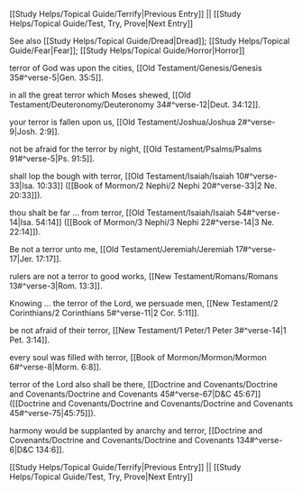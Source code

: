 [[Study Helps/Topical Guide/Terrify|Previous Entry]]  ||  [[Study Helps/Topical Guide/Test, Try, Prove|Next Entry]]

 See also [[Study Helps/Topical Guide/Dread|Dread]]; [[Study Helps/Topical Guide/Fear|Fear]]; [[Study Helps/Topical Guide/Horror|Horror]]

 terror of God was upon the cities, [[Old Testament/Genesis/Genesis 35#^verse-5|Gen. 35:5]].

 in all the great terror which Moses shewed, [[Old Testament/Deuteronomy/Deuteronomy 34#^verse-12|Deut. 34:12]].

 your terror is fallen upon us, [[Old Testament/Joshua/Joshua 2#^verse-9|Josh. 2:9]].

 not be afraid for the terror by night, [[Old Testament/Psalms/Psalms 91#^verse-5|Ps. 91:5]].

 shall lop the bough with terror, [[Old Testament/Isaiah/Isaiah 10#^verse-33|Isa. 10:33]] ([[Book of Mormon/2 Nephi/2 Nephi 20#^verse-33|2 Ne. 20:33]]).

 thou shalt be far ... from terror, [[Old Testament/Isaiah/Isaiah 54#^verse-14|Isa. 54:14]] ([[Book of Mormon/3 Nephi/3 Nephi 22#^verse-14|3 Ne. 22:14]]).

 Be not a terror unto me, [[Old Testament/Jeremiah/Jeremiah 17#^verse-17|Jer. 17:17]].

 rulers are not a terror to good works, [[New Testament/Romans/Romans 13#^verse-3|Rom. 13:3]].

 Knowing ... the terror of the Lord, we persuade men, [[New Testament/2 Corinthians/2 Corinthians 5#^verse-11|2 Cor. 5:11]].

 be not afraid of their terror, [[New Testament/1 Peter/1 Peter 3#^verse-14|1 Pet. 3:14]].

 every soul was filled with terror, [[Book of Mormon/Mormon/Mormon 6#^verse-8|Morm. 6:8]].

 terror of the Lord also shall be there, [[Doctrine and Covenants/Doctrine and Covenants/Doctrine and Covenants 45#^verse-67|D&C 45:67]] ([[Doctrine and Covenants/Doctrine and Covenants/Doctrine and Covenants 45#^verse-75|45:75]]).

 harmony would be supplanted by anarchy and terror, [[Doctrine and Covenants/Doctrine and Covenants/Doctrine and Covenants 134#^verse-6|D&C 134:6]].

[[Study Helps/Topical Guide/Terrify|Previous Entry]]  ||  [[Study Helps/Topical Guide/Test, Try, Prove|Next Entry]]